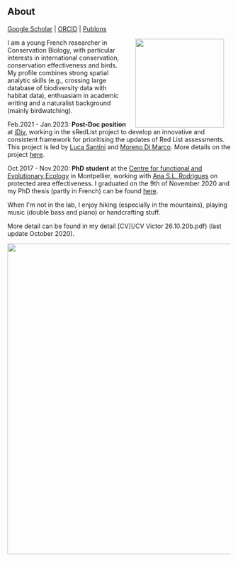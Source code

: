 ## About
[Google Scholar](https://scholar.google.com/citations?user=t42adKwAAAAJ&hl=fr&oi=sra)  \|  [ORCID](https://orcid.org/0000-0003-0850-883X)  \|  [Publons](https://publons.com/researcher/1605670/victor-cazalis/)

<img style="padding: 0 15px; float: right;" src="https://victorcazalis.github.io/Victor_Arratille2.JPG"  align="right" width="200">

I am a young French researcher in Conservation Biology, with particular interests in international conservation, conservation effectiveness and birds. My profile combines strong spatial analytic skills (e.g., crossing large database of biodiversity data with habitat data), enthuasiam in academic writing and a naturalist background (mainly birdwatching).

Feb.2021 - Jan.2023: **Post-Doc position** at [iDiv](https://www.idiv.de/en/sdiv.html), working in the sRedList project to develop an innovative and consistent framework for prioritising the updates of Red List assessments. This project is led by [Luca Santini](http://lucasantini.com/) and [Moreno Di Marco](https://www.biodiversitychange.com). More details on the project [here](https://www.idiv.de/en/sredlist.html).

Oct.2017 - Nov.2020: **PhD student** at the [Centre for functional and Evolutionary Ecology](https://www.cefe.cnrs.fr/en/) in Montpellier, working with [Ana S.L. Rodrigues](https://www.cefe.cnrs.fr/fr/recherche/bc/dpb/862-c/228-ana-rodrigues) on protected area effectiveness. I graduated on the 9th of November 2020 and my PhD thesis (partly in French) can be found [here](https://mycore.core-cloud.net/index.php/s/nepmFjJyzwXATpl).

When I'm not in the lab, I enjoy hiking (especially in the mountains), playing music (double bass and piano) or handcrafting stuff.

More detail can be found in my detail [CV](/CV Victor 26.10.20b.pdf) (last update October 2020).



<img src="https://victorcazalis.github.io/Bouirex2.JPG"  align="center" width="700">
